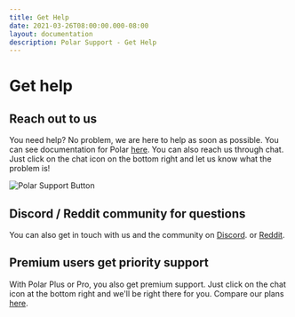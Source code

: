 ```yaml
---
title: Get Help
date: 2021-03-26T08:00:00.000-08:00
layout: documentation
description: Polar Support - Get Help
---
```


# Get help

## Reach out to us 
    
You need help? No problem, we are here to help as soon as possible. You can see documentation for Polar <a href="https://getpolarized.io/docs/" target="_blank">here</a>.
You can also reach us through chat. Just click on the chat icon on the bottom right and let us know what the problem is!

<img alt="Polar Support Button" src="https://i.imgur.com/N2v9UVl.png">
    
## Discord / Reddit community for questions
    
You can also get in touch with us and the community on <a href="https://discord.com/invite/GT8MhA6" target="_blank">Discord</a>. or <a href="https://www.reddit.com/r/PolarBookshelf/" target="_blank">Reddit</a>.
    
## Premium users get priority support
    
With Polar Plus or Pro, you also get premium support. Just click on the chat icon at the bottom right and we'll be right there for you. Compare our plans <a href="https://getpolarized.io/pricing/" target="_blank">here</a>.

